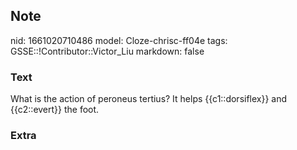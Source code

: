 ## Note
nid: 1661020710486
model: Cloze-chrisc-ff04e
tags: GSSE::!Contributor::Victor_Liu
markdown: false

### Text
What is the action of peroneus tertius?
It helps {{c1::dorsiflex}} and {{c2::evert}} the foot.

### Extra

